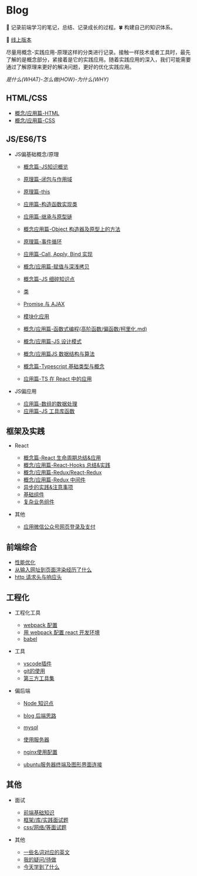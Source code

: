 # Blog

:seedling: 记录前端学习的笔记，总结、记录成长的过程。:four_leaf_clover: 构建自己的知识体系。

:whale: [线上版本](https:xblcity.com)

尽量用概念-实践应用-原理这样的分类进行记录。接触一样技术或者工具时，最先了解的是概念部分，紧接着是它的实践应用。随着实践应用的深入，我们可能需要通过了解原理来更好的解决问题，更好的优化实践应用。

*是什么(WHAT)-怎么做(HOW)-为什么(WHY)*

## HTML/CSS

- [概念/应用篇-HTML](https://github.com/xblcity/blog/blob/master/html-css/html.md)
- [概念/应用篇-CSS](https://github.com/xblcity/blog/blob/master/html-css/css.md)

## JS/ES6/TS

- JS偏基础概念/原理

  - [概念篇-JS知识概览](https://github.com/xblcity/blog/blob/master/js-base/summary.md)

  - [原理篇-闭包与作用域](https://github.com/xblcity/blog/blob/master/js-base/scope-closures.md)
  - [原理篇-this](https://github.com/xblcity/blog/blob/master/js-base/this.md)
  - [应用篇-构造函数实现类](https://github.com/xblcity/blog/blob/master/js-base/object.md)
  - [应用篇-继承与原型链](https://github.com/xblcity/blog/blob/master/js-base/inherit.md)
  - [概念应用篇-Object 构造器及原型上的方法](https://github.com/xblcity/blog/blob/master/js-base/object-methods.md)

  - [原理篇-事件循环](https://github.com/xblcity/blog/blob/master/js-base/eventloop.md)
  - [应用篇-Call, Apply, Bind 实现](https://github.com/xblcity/blog/blob/master/js-base/call.md)
  - [概念/应用篇-赋值与深浅拷贝](https://github.com/xblcity/blog/blob/master/js-base/copy.md)

  - [概念篇-JS 细碎知识点](https://github.com/xblcity/blog/blob/master/js-base/knowledge-points.md)
  - [类](https://github.com/xblcity/blog/blob/master/js-base/class.md)
  - [Promise 与 AJAX](https://github.com/xblcity/blog/blob/master/js-base/promise.md)
  - [模块化应用](https://github.com/xblcity/blog/blob/master/js-base/module.md)

  - [概念/应用篇-函数式编程(高阶函数/偏函数/柯里化.md)](https://github.com/xblcity/blog/blob/master/js-base/func-program.md)
  - [概念/应用篇-JS 设计模式](https://github.com/xblcity/blog/blob/master/js-base/design-mode.md)
  - [概念/应用篇JS 数据结构与算法](https://github.com/xblcity/blog/blob/master/js-base/algorithm.md)

  - [概念篇-Typescript 基础类型与概念](https://github.com/xblcity/blog/blob/master/js-base/ts-basic.md)
  - [应用篇-TS 在 React 中的应用](https://github.com/xblcity/blog/blob/master/js-base/ts-react.md)

- JS偏应用

  - [应用篇-数组的数据处理](https://github.com/xblcity/blog/blob/master/js-practice/array.md)
  - [应用篇-JS 工具库函数](https://github.com/xblcity/blog/blob/master/js-practice/utils.md)

## 框架及实践

- React

  - [概念篇-React 生命周期总结&应用](https://github.com/xblcity/blog/blob/master/react/lifecycle.md)
  - [概念/应用篇-React-Hooks 总结&实践](https://github.com/xblcity/blog/blob/master/react/react-hooks.md)
  - [概念/应用篇-Redux/React-Redux](https://github.com/xblcity/blog/blob/master/react/redux.md)
  - [概念/应用篇-Redux 中间件](https://github.com/xblcity/blog/blob/master/react/redux-middleware.md)
  - [异步的实践&注意事项](https://github.com/xblcity/blog/blob/master/react/async.md)
  - [基础组件](https://github.com/xblcity/blog/blob/master/react/basic-co.md)
  - [复杂业务组件](https://github.com/xblcity/blog/blob/master/react/complex-co.md)

- 其他

  - [应用微信公众号网页登录及支付](https://github.com/xblcity/blog/blob/master/library/wx-web.md)

## 前端综合

- [性能优化](https://github.com/xblcity/blog/blob/master/fe-system/performance.md)
- [从输入网址到页面渲染经历了什么](https://github.com/xblcity/blog/blob/master/fe-system/render.md)
- [http 请求头与响应头](https://github.com/xblcity/blog/blob/master/fe-system/http-message.md)

## 工程化

- 工程化工具

  - [webpack 配置](https://github.com/xblcity/blog/blob/master/fe-engineering/webpack/webpack-config.md)
  - [用 webpack 配置 react 开发环境](https://github.com/xblcity/blog/blob/master/fe-engineering/webpack/webpack-react.md)
  - [babel](https://github.com/xblcity/blog/blob/master/fe-engineering/webpack/babel.md)

- 工具

  - [vscode插件](https://github.com/xblcity/blog/blob/master/fe-engineering/vs.md)
  - [git的使用](https://github.com/xblcity/blog/blob/master/fe-engineering/git.md)
  - [第三方工具集](https://github.com/xblcity/blog/blob/master/fe-engineering/tool.md)

- 偏后端

  - [Node 知识点](https://github.com/xblcity/blog/blob/master/backend/little-points.md)
  - [blog 后端思路](https://github.com/xblcity/blog/blob/master/backend/blog.md)
  - [mysql](https://github.com/xblcity/blog/blob/master/backend/mysql.md)

  - [使用服务器](https://github.com/xblcity/blog/blob/master/backend/server.md)
  - [nginx使用配置](https://github.com/xblcity/blog/blob/master/backend/nginx.md)
  - [ubuntu服务器终端及图形界面连接](https://github.com/xblcity/blog/blob/master/backend/ubuntu.md)

## 其他

- 面试

  - [前端基础知识](https://github.com/xblcity/blog/blob/master/others/js-interview.md)
  - [框架/库/实践面试题](https://github.com/xblcity/blog/blob/master/others/lib-interview.md)
  - [css/网络/等面试题](https://github.com/xblcity/blog/blob/master/others/other-interview.md)

- 其他

  - [一些名词对应的英文](https://github.com/xblcity/blog/blob/master/others/words.md)
  - [我的疑问/待做](https://github.com/xblcity/blog/blob/master/others/questions.md)
  - [今天学到了什么](https://github.com/xblcity/blog/blob/master/others/today.md)

